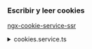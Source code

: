 ### Escribir y leer cookies

[ngx-cookie-service-ssr](https://www.npmjs.com/package/ngx-cookie-service-ssr)


<code-block>
  <details>
  <summary>cookies.service.ts</summary>

  ```typescript
    import { Injectable, inject } from '@angular/core';
    import { SsrCookieService } from 'ngx-cookie-service-ssr';

    @Injectable({
    providedIn: 'root'
    })
    export class CookiesService {

    private readonly _ssrCookiesService = inject(SsrCookieService);

    public get(name: string, defaultValue: any = "") {
        return this._ssrCookiesService.get(name) || defaultValue;
    }

    public set(name: string, value: string) {
        this._ssrCookiesService.set(name, value);
    }

    }

  ```
  </details>
</code-block>